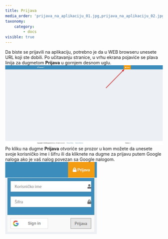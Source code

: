 ```yaml
---
title: Prijava
media_order: 'prijava_na_aplikaciju_01.jpg,prijava_na_aplikaciju_02.jpg'
taxonomy:
    category:
        - docs
visible: true
---
```


Da biste se prijavili na aplikaciju, potrebno je da u WEB browseru unesete URL koji ste dobili. Po učitavanju stranice, u vrhu ekrana pojaviće se plava linija za dugmetom **Prijava** u gornjem desnom uglu.
![](prijava_na_aplikaciju_01.jpg?lightbox=1024,768&resize=500,400)
Po kliku na dugme **Prijava** otvoriće se prozor u kom možete da unesete svoje korisničko ime i šifru ili da kliknete na dugme za prijavu putem Google naloga ako je vaš nalog povezan sa Google nalogom.
![](prijava_na_aplikaciju_02.jpg)